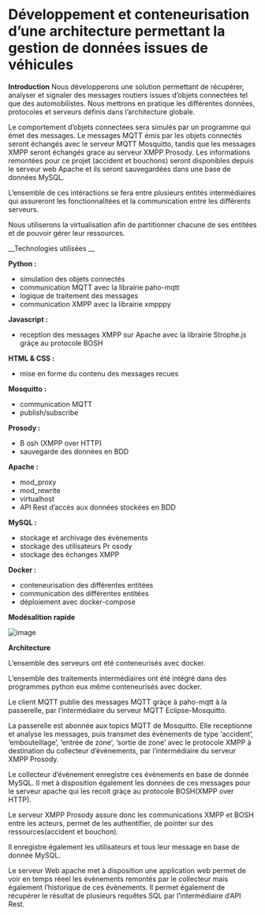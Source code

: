 # Développement et conteneurisation d’une architecture permettant la gestion de données issues de véhicules

__Introduction__
Nous développerons une solution permettant de récupérer, analyser et signaler des messages routiers 
issues d’objets connectées tel que des automobilistes. Nous mettrons en pratique les différentes 
données, protocoles et serveurs définis dans l’architecture globale. 

Le comportement d’objets connectées sera simulés par un programme qui émet des messages. 
Le messages MQTT  émis par les objets connectés seront échangés avec le serveur MQTT Mosquitto, 
tandis que les messages XMPP seront échangés grace au serveur XMPP Prosody.
Les informations remontées pour ce projet (accident et bouchons) seront disponibles depuis le serveur 
web Apache et ils seront sauvegardées dans une base de données MySQL.

L’ensemble de ces intéractions se fera entre plusieurs entités intermédiaires qui assureront les 
fonctionnalitées et la communication entre les différents serveurs. 

Nous utiliserons la virtualisation afin de partitionner chacune de ses entitées et de pouvoir gérer leur 
ressources.

__Technologies utilisées __

__Python :__ 
- simulation des objets connectés
- communication MQTT avec la librairie paho-mqtt
- logique de traitement des messages
- communication XMPP avec la librairie xmpppy

__Javascript :__
- reception des messages XMPP sur Apache avec la librairie Strophe.js gràçe au protocole BOSH

__HTML & CSS :__
- mise en forme du contenu des messages recues

__Mosquitto :__
- communication MQTT
- publish/subscribe
 
__Prosody :__
- B   osh    (XMPP over HTTP)
- sauvegarde des données en BDD

__Apache :__
- mod_proxy
- mod_rewrite
- virtualhost
- API    Rest    d’accès aux données stockées en BDD
 
__MySQL :__
- stockage et archivage des évènements
- stockage des utilisateurs Pr   osody   
- stockage des échanges XMPP

__Docker :__
- conteneurisation des différentes entitées
- communication des différentes entitées
- déploiement avec docker-compose

__Modésalition rapide__

![image](https://user-images.githubusercontent.com/47711469/134272009-5ddb0e19-a102-4fa6-a12c-4d70f295f619.png)


__Architecture__

L’ensemble des serveurs ont été conteneurisés avec docker.

L’ensemble des traitements intermédiaires ont été intégré dans des programmes python eux même 
conteneurisés avec docker.

Le client MQTT publie des messages MQTT gràçe à paho-mqtt à la passerelle, par l’intermédiaire du 
serveur MQTT Eclipse-Mosquitto.

La passerelle est abonnée aux topics MQTT de Mosquitto. Elle receptionne et analyse les messages, 
puis transmet des évènements de type ‘accident’, ‘embouteillage’, ‘entrée de zone’, ‘sortie de zone’ 
avec le protocole XMPP à destination du collecteur d’évènements, par l’intermédiaire du serveur 
XMPP Prosody.

Le collecteur d’évènement enregistre ces évènements en base de donnée MySQL. Il met à disposition 
également les données de ces messages pour le serveur apache qui les recoit gràçe au protocole 
BOSH(XMPP over HTTP).

Le serveur XMPP Prosody assure donc les communications XMPP et BOSH entre les acteurs, permet 
de les authentifier, de pointer sur des ressources(accident et bouchon).

Il enregistre également les utilisateurs et tous leur message en base de donnée MySQL.

Le serveur Web apache met à disposition une application web permet de voir en temps réeel les 
évènements remontés par le collecteur mais également l’historique de ces évènements. Il permet 
également de récupérer le résultat de plusieurs requêtes SQL par l’intermédiaire d’API Rest.

